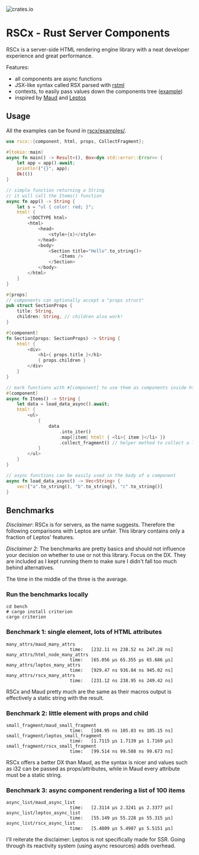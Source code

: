 ![crates.io](https://img.shields.io/crates/v/rscx.svg)

# RSCx - Rust Server Components

RSCx is a server-side HTML rendering engine library with a neat developer
experience and great performance.

Features:

- all components are async functions
- JSX-like syntax called RSX parsed with [rstml](https://github.com/rs-tml/rstml)
- contexts, to easily pass values down the components tree ([example](https://github.com/Pitasi/rscx/blob/main/rscx/examples/context.rs))
- inspired by [Maud](https://maud.lambda.xyz/) and [Leptos](https://leptos.dev/)


## Usage

All the examples can be found in [rscx/examples/](https://github.com/Pitasi/rscx/tree/main/rscx/examples).

```rs
use rscx::{component, html, props, CollectFragment};

#[tokio::main]
async fn main() -> Result<(), Box<dyn std::error::Error>> {
    let app = app().await;
    println!("{}", app);
    Ok(())
}

// simple function returning a String
// it will call the Items() function
async fn app() -> String {
    let s = "ul { color: red; }";
    html! {
        <!DOCTYPE html>
        <html>
            <head>
                <style>{s}</style>
            </head>
            <body>
                <Section title="Hello".to_string()>
                    <Items />
                </Section>
            </body>
        </html>
    }
}

#[props]
// components can optionally accept a "props struct"
pub struct SectionProps {
    title: String,
    children: String, // children also work!
}

#[component]
fn Section(props: SectionProps) -> String {
    html! {
        <div>
            <h1>{ props.title }</h1>
            { props.children }
        </div>
    }
}

// mark functions with #[component] to use them as components inside html! macro
#[component]
async fn Items() -> String {
    let data = load_data_async().await;
    html! {
        <ul>
            {
                data
                    .into_iter()
                    .map(|item| html! { <li>{ item }</li> })
                    .collect_fragment() // helper method to collect a list of components into a String
            }
        </ul>
    }
}

// async functions can be easily used in the body of a component
async fn load_data_async() -> Vec<String> {
    vec!["a".to_string(), "b".to_string(), "c".to_string()]
}
```


## Benchmarks

*Disclaimer*: RSCx is for servers, as the name suggests. Therefore the following
comparisons with Leptos are unfair. This library contains only a fraction of
Leptos' features.

*Disclaimer 2*: The benchmarks are pretty basics and should not influence your
decision on whether to use or not this library. Focus on the DX. They are
included as I kept running them to make sure I didn't fall too much behind
alternatives.

The time in the middle of the three is the average.

### Run the benchmarks locally

```
cd bench
# cargo install criterion
cargo criterion
```


### Benchmark 1: single element, lots of HTML attributes

```
many_attrs/maud_many_attrs
                        time:   [232.11 ns 238.52 ns 247.28 ns]
many_attrs/html_node_many_attrs
                        time:   [65.056 µs 65.355 µs 65.686 µs]
many_attrs/leptos_many_attrs
                        time:   [929.47 ns 936.84 ns 945.02 ns]
many_attrs/rscx_many_attrs
                        time:   [231.12 ns 238.95 ns 249.42 ns]
```

RSCx and Maud pretty much are the same as their macros output is effectively a
static string with the result.


### Benchmark 2: little element with props and child

```
small_fragment/maud_small_fragment
                        time:   [104.95 ns 105.03 ns 105.15 ns]
small_fragment/leptos_small_fragment
                        time:   [1.7115 µs 1.7139 µs 1.7169 µs]
small_fragment/rscx_small_fragment
                        time:   [99.514 ns 99.588 ns 99.673 ns]
```

RSCx offers a better DX than Maud, as the syntax is nicer and values such as i32
can be passed as props/attributes, while in Maud every attribute must be a
static string.


### Benchmark 3: async component rendering a list of 100 items

```
async_list/maud_async_list
                        time:   [2.3114 µs 2.3241 µs 2.3377 µs]
async_list/leptos_async_list
                        time:   [55.149 µs 55.228 µs 55.315 µs]
async_list/rscx_async_list
                        time:   [5.4809 µs 5.4987 µs 5.5151 µs]
```

I'll reiterate the disclaimer: Leptos is not specifically made for SSR. Going
through its reactivity system (using async resources) adds overhead.

